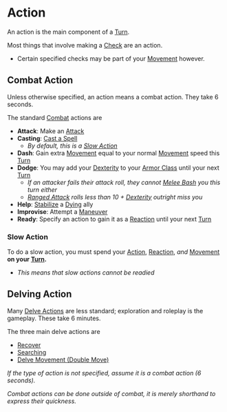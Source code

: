# Action

An action is the main component of a [Turn](Turn.md).

Most things that involve making a [Check](Check.md) are an action.

- Certain specified checks may be part of your [Movement](Movement.md) however.

## Combat Action

Unless otherwise specified, an action means a combat action. They take 6 seconds.

The standard [Combat](Combat.md) actions are

- **Attack**: Make an [Attack](Attack.md)
- **Casting**: [Cast a Spell](../Magic/Spellcasting.md)
	- *By default, this is a [Slow Action](Action.md#Slow%20Action)*
- **Dash**: Gain extra [Movement](Movement.md) equal to your normal [Movement](Movement.md) speed this [Turn](Turn.md)
- **Dodge**: You may add your [Dexterity](../Player%20Characters/Chosen%20Statistics/Dexterity.md) to your [Armor Class](../Player%20Characters/Derived%20Statistics/Armor%20Class.md) until your next [Turn](Turn.md)
	- *If an attacker fails their attack roll, they cannot [Melee Bash](Reaction.md#Melee%20Bash) you this turn either*
	- *[Ranged Attack](Ranged%20Attack.md) rolls less than 10 + [Dexterity](../Player%20Characters/Chosen%20Statistics/Dexterity.md) outright miss you*
- **Help**: [Stabilize](../Conditions/Stabilized.md) a [Dying](../Conditions/Dying.md#While%20Dying) ally
- **Improvise**: Attempt a [Maneuver](Maneuver.md)
- **Ready**: Specify an action to gain it as a [Reaction](Reaction.md) until your next [Turn](Turn.md)

### Slow Action

To do a slow action, you must spend your [Action](Action.md), [Reaction](Reaction.md), *and* [Movement](Movement.md) **on your [Turn](Turn.md).**

- *This means that slow actions cannot be readied*

## Delving Action

Many [Delve Actions](Delving.md#Primary%20Delve%20Actions) are less standard; exploration and roleplay is the gameplay. These take 6 minutes.

The three main delve actions are

- [Recover](Delving.md#Recover)
- [Searching](Delving.md#Searching)
- [Delve Movement (Double Move)](Delving.md#Delve%20Movement)

*If the type of action is not specified, assume it is a combat action (6 seconds).*

*Combat actions can be done outside of combat, it is merely shorthand to express their quickness.*
